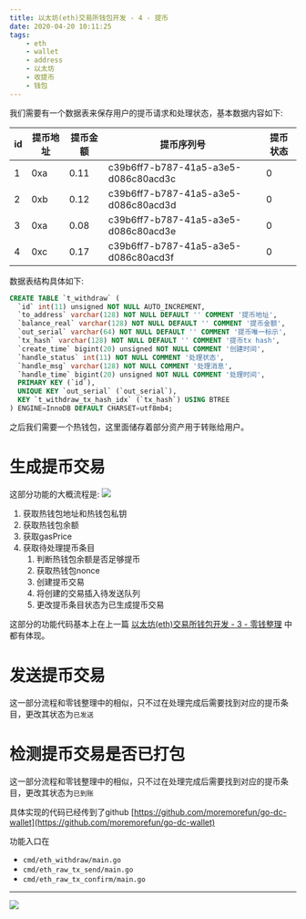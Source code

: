 ```yaml
---
title: 以太坊(eth)交易所钱包开发 - 4 - 提币
date: 2020-04-20 10:11:25
tags:
    - eth
    - wallet
    - address
    - 以太坊
    - 收提币
    - 钱包
---
```


我们需要有一个数据表来保存用户的提币请求和处理状态，基本数据内容如下:

| id  | 提币地址 | 提币金额 | 提币序列号                           | 提币状态 |
| --- | -------- | -------- | ------------------------------------ | -------- |
| 1   | 0xa      | 0.11     | c39b6ff7-b787-41a5-a3e5-d086c80acd3c | 0        |
| 2   | 0xb      | 0.12     | c39b6ff7-b787-41a5-a3e5-d086c80acd3d | 0        |
| 3   | 0xa      | 0.08     | c39b6ff7-b787-41a5-a3e5-d086c80acd3e | 0        |
| 4   | 0xc      | 0.17     | c39b6ff7-b787-41a5-a3e5-d086c80acd3f | 0        |

数据表结构具体如下:
```sql
CREATE TABLE `t_withdraw` (
  `id` int(11) unsigned NOT NULL AUTO_INCREMENT,
  `to_address` varchar(128) NOT NULL DEFAULT '' COMMENT '提币地址',
  `balance_real` varchar(128) NOT NULL DEFAULT '' COMMENT '提币金额',
  `out_serial` varchar(64) NOT NULL DEFAULT '' COMMENT '提币唯一标示',
  `tx_hash` varchar(128) NOT NULL DEFAULT '' COMMENT '提币tx hash',
  `create_time` bigint(20) unsigned NOT NULL COMMENT '创建时间',
  `handle_status` int(11) NOT NULL COMMENT '处理状态',
  `handle_msg` varchar(128) NOT NULL COMMENT '处理消息',
  `handle_time` bigint(20) unsigned NOT NULL COMMENT '处理时间',
  PRIMARY KEY (`id`),
  UNIQUE KEY `out_serial` (`out_serial`),
  KEY `t_withdraw_tx_hash_idx` (`tx_hash`) USING BTREE
) ENGINE=InnoDB DEFAULT CHARSET=utf8mb4;
```

之后我们需要一个热钱包，这里面储存着部分资产用于转账给用户。

<!-- more -->

# 生成提币交易

这部分功能的大概流程是:
![](/images/eth-wallet-withdraw/eth-withdraw-0.png)

1. 获取热钱包地址和热钱包私钥
2. 获取热钱包余额
3. 获取gasPrice
4. 获取待处理提币条目
   1. 判断热钱包余额是否足够提币
   2. 获取热钱包nonce
   3. 创建提币交易
   4. 将创建的交易插入待发送队列
   5. 更改提币条目状态为已生成提币交易
   
这部分的功能代码基本上在上一篇 [以太坊(eth)交易所钱包开发 - 3 - 零钱整理](/2020/04/19/eth-wallet-org/) 中都有体现。

# 发送提币交易

这一部分流程和零钱整理中的相似，只不过在处理完成后需要找到对应的提币条目，更改其状态为`已发送`

# 检测提币交易是否已打包

这一部分流程和零钱整理中的相似，只不过在处理完成后需要找到对应的提币条目，更改其状态为`已到账`

具体实现的代码已经传到了github [https://github.com/moremorefun/go-dc-wallet](https://github.com/moremorefun/go-dc-wallet)

功能入口在 
- `cmd/eth_withdraw/main.go` 
- `cmd/eth_raw_tx_send/main.go` 
- `cmd/eth_raw_tx_confirm/main.go` 

***

![](/images/mp-qr-search-v2.png)